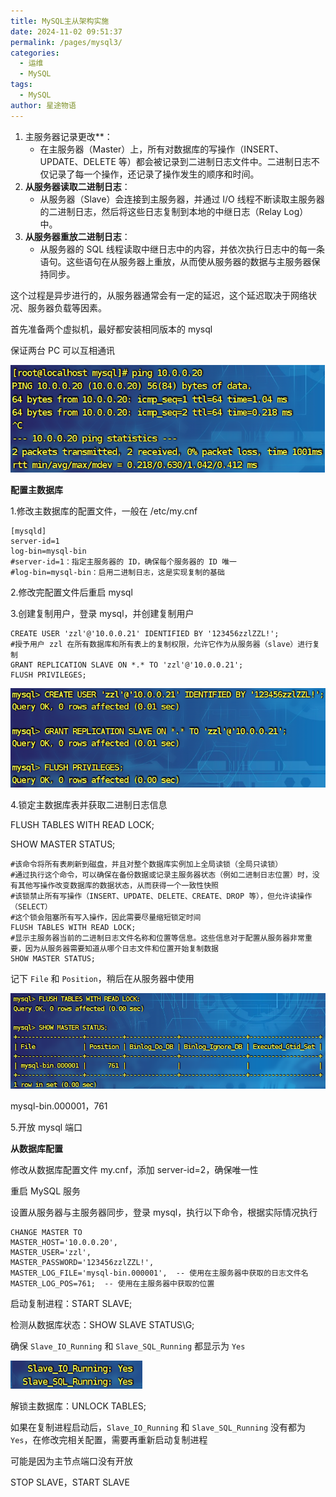 ```yaml
---
title: MySQL主从架构实施
date: 2024-11-02 09:51:37
permalink: /pages/mysql3/
categories:
  - 运维
  - MySQL
tags:
  - MySQL
author: 星途物语
---
```

1. 主服务器记录更改**：
   - 在主服务器（Master）上，所有对数据库的写操作（INSERT、UPDATE、DELETE 等）都会被记录到二进制日志文件中。二进制日志不仅记录了每一个操作，还记录了操作发生的顺序和时间。
2. **从服务器读取二进制日志**：
   - 从服务器（Slave）会连接到主服务器，并通过 I/O 线程不断读取主服务器的二进制日志，然后将这些日志复制到本地的中继日志（Relay Log）中。
3. **从服务器重放二进制日志**：
   - 从服务器的 SQL 线程读取中继日志中的内容，并依次执行日志中的每一条语句。这些语句在从服务器上重放，从而使从服务器的数据与主服务器保持同步。

这个过程是异步进行的，从服务器通常会有一定的延迟，这个延迟取决于网络状况、服务器负载等因素。



首先准备两个虚拟机，最好都安装相同版本的 mysql

保证两台 PC 可以互相通讯

 <img src="/img/image-20240813140739721.png" alt="image-20240813140739721" style="zoom:80%;" />

**配置主数据库**

1.修改主数据库的配置文件，一般在 /etc/my.cnf

```shell
[mysqld]
server-id=1
log-bin=mysql-bin
#server-id=1：指定主服务器的 ID，确保每个服务器的 ID 唯一
#log-bin=mysql-bin：启用二进制日志，这是实现复制的基础
```

2.修改完配置文件后重启 mysql

3.创建复制用户，登录 mysql，并创建复制用户

```mysql
CREATE USER 'zzl'@'10.0.0.21' IDENTIFIED BY '123456zzlZZL!';
#授予用户 zzl 在所有数据库和所有表上的复制权限，允许它作为从服务器（slave）进行复制
GRANT REPLICATION SLAVE ON *.* TO 'zzl'@'10.0.0.21';
FLUSH PRIVILEGES;
```

 <img src="/img/image-20240813141743576.png" alt="image-20240813141743576" style="zoom:80%;" />

4.锁定主数据库表并获取二进制日志信息

FLUSH TABLES WITH READ LOCK;

SHOW MASTER STATUS;

```mysql
#该命令将所有表刷新到磁盘，并且对整个数据库实例加上全局读锁（全局只读锁）
#通过执行这个命令，可以确保在备份数据或记录主服务器状态（例如二进制日志位置）时，没有其他写操作改变数据库的数据状态，从而获得一个一致性快照
#该锁禁止所有写操作（INSERT、UPDATE、DELETE、CREATE、DROP 等），但允许读操作（SELECT）
#这个锁会阻塞所有写入操作，因此需要尽量缩短锁定时间
FLUSH TABLES WITH READ LOCK;
#显示主服务器当前的二进制日志文件名称和位置等信息。这些信息对于配置从服务器非常重要，因为从服务器需要知道从哪个日志文件和位置开始复制数据
SHOW MASTER STATUS;
```

记下 `File` 和 `Position`，稍后在从服务器中使用

 <img src="/img/image-20240813142600263.png" alt="image-20240813142600263" style="zoom:80%;" />

mysql-bin.000001，761

5.开放 mysql 端口

**从数据库配置**

修改从数据库配置文件 my.cnf，添加 server-id=2，确保唯一性

重启 MySQL 服务

设置从服务器与主服务器同步，登录 mysql，执行以下命令，根据实际情况执行

```mysql
CHANGE MASTER TO
MASTER_HOST='10.0.0.20',
MASTER_USER='zzl',
MASTER_PASSWORD='123456zzlZZL!',
MASTER_LOG_FILE='mysql-bin.000001',  -- 使用在主服务器中获取的日志文件名
MASTER_LOG_POS=761;  -- 使用在主服务器中获取的位置
```

启动复制进程：START SLAVE;

检测从数据库状态：SHOW SLAVE STATUS\G;

确保 `Slave_IO_Running` 和 `Slave_SQL_Running` 都显示为 `Yes`

 <img src="/img/image-20240813144535828.png" alt="image-20240813144535828" style="zoom:80%;" />

解锁主数据库：UNLOCK TABLES;

如果在复制进程启动后，`Slave_IO_Running` 和 `Slave_SQL_Running` 没有都为 `Yes`，在修改完相关配置，需要再重新启动复制进程

可能是因为主节点端口没有开放

STOP SLAVE，START SLAVE